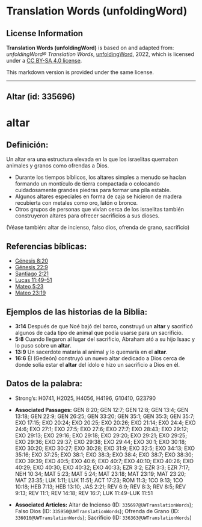 # Translation Words (unfoldingWord)

## License Information

**Translation Words (unfoldingWord)** is based on and adapted from: _unfoldingWord® Translation Words_, [unfoldingWord](https://unfoldingword.org/utw), 2022, which is licensed under a [CC BY-SA 4.0 license](https://creativecommons.org/licenses/by-sa/4.0/legalcode.en).

This markdown version is provided under the same license.



--------------------------------

## Altar (id: 335696)

altar
=====

Definición:
-----------

Un altar era una estructura elevada en la que los israelitas quemaban animales y granos como ofrendas a Dios.

* Durante los tiempos bíblicos, los altares simples a menudo se hacían formando un montículo de tierra compactada o colocando cuidadosamente grandes piedras para formar una pila estable.
* Algunos altares especiales en forma de caja se hicieron de madera recubierta con metales como oro, latón o bronce.
* Otros grupos de personas que vivían cerca de los israelitas también construyeron altares para ofrecer sacrificios a sus dioses.

(Véase también: altar de incienso, falso dios, ofrenda de grano, sacrificio)

Referencias bíblicas:
---------------------

* [Génesis 8:20](https://ref.ly/Gen8:20)
* [Génesis 22:9](https://ref.ly/Gen22:9)
* [Santiago 2:21](https://ref.ly/Jas2:21)
* [Lucas 11:49–51](https://ref.ly/Luke11:49-Luke11:51)
* [Mateo 5:23](https://ref.ly/Matt5:23)
* [Mateo 23:19](https://ref.ly/Matt23:19)

Ejemplos de las historias de la Biblia:
---------------------------------------

* **3:14** Después de que Noé bajó del barco, construyó un **altar** y sacrificó algunos de cada tipo de animal que podía usarse para un sacrificio.
* **5:8** Cuando llegaron al lugar del sacrificio, Abraham ató a su hijo Isaac y lo puso sobre un **altar**.
* **13:9** Un sacerdote mataría al animal y lo quemaría en el **altar**.
* **16:6** Él (Gedeón) construyó un nuevo altar dedicado a Dios cerca de donde solía estar el **altar** del ídolo e hizo un sacrificio a Dios en él.

Datos de la palabra:
--------------------

* Strong’s: H0741, H2025, H4056, H4196, G10410, G23790

* **Associated Passages:** GEN 8:20; GEN 12:7; GEN 12:8; GEN 13:4; GEN 13:18; GEN 22:9; GEN 26:25; GEN 33:20; GEN 35:1; GEN 35:3; GEN 35:7; EXO 17:15; EXO 20:24; EXO 20:25; EXO 20:26; EXO 21:14; EXO 24:4; EXO 24:6; EXO 27:1; EXO 27:5; EXO 27:6; EXO 27:7; EXO 28:43; EXO 29:12; EXO 29:13; EXO 29:16; EXO 29:18; EXO 29:20; EXO 29:21; EXO 29:25; EXO 29:36; EXO 29:37; EXO 29:38; EXO 29:44; EXO 30:1; EXO 30:18; EXO 30:20; EXO 30:27; EXO 30:28; EXO 31:9; EXO 32:5; EXO 34:13; EXO 35:16; EXO 37:25; EXO 38:1; EXO 38:3; EXO 38:4; EXO 38:7; EXO 38:30; EXO 39:39; EXO 40:5; EXO 40:6; EXO 40:7; EXO 40:10; EXO 40:26; EXO 40:29; EXO 40:30; EXO 40:32; EXO 40:33; EZR 3:2; EZR 3:3; EZR 7:17; NEH 10:34; MAT 5:23; MAT 5:24; MAT 23:18; MAT 23:19; MAT 23:20; MAT 23:35; LUK 1:11; LUK 11:51; ACT 17:23; ROM 11:3; 1CO 9:13; 1CO 10:18; HEB 7:13; HEB 13:10; JAS 2:21; REV 6:9; REV 8:3; REV 8:5; REV 9:13; REV 11:1; REV 14:18; REV 16:7; LUK 11:49–LUK 11:51
* **Associated Articles:** Altar de Incienso (ID: `335697@UWTranslationWords`); Falso Dios (ID: `335950@UWTranslationWords`); Ofrenda de Grano (ID: `336016@UWTranslationWords`); Sacrificio (ID: `336363@UWTranslationWords`)

